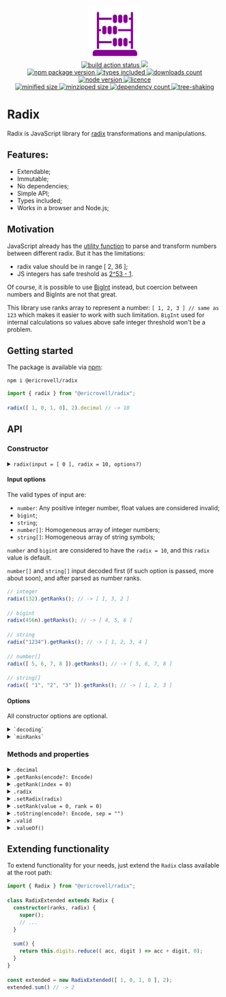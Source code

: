 <div align="center">
  <img
    alt="Abacus as symbol of representing numbers in different bases"
    src="assets/logo.svg"
    width="125px"
    height="125px"
    padding="25px"
  />
</div>

<div align="center">
  <a href="https://github.com/EricRovell/radix/actions">
    <img alt="build action status" src="https://github.com/EricRovell/radix/workflows/build/badge.svg" />
  </a>
  <a href="https://codecov.io/gh/EricRovell/radix">
    <img src="https://codecov.io/gh/EricRovell/radix/branch/main/graph/badge.svg?token=FHC119ASN8"/>
  </a>
</div>

<div align="center">
  <a href="https://www.npmjs.com/package/@ericrovell/radix">
    <img alt="npm package version" src="https://badgen.net/npm/v/@ericrovell/radix/" />
  </a>
  <a href="https://www.npmjs.com/package/@ericrovell/radix">
    <img alt="types included" src="https://badgen.net/npm/types/@ericrovell/radix/" />
  </a>
  <a href="https://www.npmjs.com/package/@ericrovell/radix">
    <img alt="downloads count" src="https://badgen.net/npm/dt/@ericrovell/radix/" />
  </a>
  <a href="https://www.npmjs.com/package/@ericrovell/radix">
    <img alt="node version" src="https://badgen.net/npm/node/@ericrovell/radix/" />
  </a>
  <a href="https://www.npmjs.com/package/@ericrovell/radix">
    <img alt="licence" src="https://badgen.net/npm/license/@ericrovell/radix/" />
  </a>
</div>

<div align="center">
  <a href="https://bundlephobia.com/package/@ericrovell/radix">
    <img alt="minified size" src="https://badgen.net/bundlephobia/min/@ericrovell/radix/" />
  </a>
  <a href="https://bundlephobia.com/package/@ericrovell/radix">
    <img alt="minzipped size" src="https://badgen.net/bundlephobia/minzip/@ericrovell/radix/" />
  </a>
  <a href="https://bundlephobia.com/package/@ericrovell/radix">
    <img alt="dependency count" src="https://badgen.net/bundlephobia/dependency-count/@ericrovell/radix/" />
  </a>
  <a href="https://bundlephobia.com/package/@ericrovell/radix">
    <img alt="tree-shaking" src="https://badgen.net/bundlephobia/tree-shaking/@ericrovell/radix/" />
  </a>
</div>

# Radix

Radix is JavaScript library for [radix](https://en.wikipedia.org/wiki/Radix) transformations and manipulations.

## Features:

- Extendable;
- Immutable;
- No dependencies;
- Simple API;
- Types included;
- Works in a browser and Node.js;

## Motivation

JavaScript already has the [utility function](https://developer.mozilla.org/en-US/docs/Web/JavaScript/Reference/Global_Objects/parseInt) to parse and transform numbers between different radix. But it has the limitations:

- radix value should be in range [ 2, 36 ];
- JS integers has safe treshold as [2^53 - 1](https://developer.mozilla.org/en-US/docs/Web/JavaScript/Reference/Global_Objects/Number/isSafeInteger).

Of course, it is possible to use [BigInt](https://developer.mozilla.org/en-US/docs/Web/JavaScript/Reference/Global_Objects/BigInt) instead, but coercion between numbers and BigInts are not that great.

This library use ranks array to represent a number: `[ 1, 2, 3 ] // same as 123` which makes it easier to work with such limitation. `BigInt` used for internal calculations so values above safe integer threshold won't be a problem.

## Getting started

The package is available via [npm](https://www.npmjs.com/package/@ericrovell/radix):

```
npm i @ericrovell/radix
```

```ts
import { radix } from "@ericrovell/radix";

radix([ 1, 0, 1, 0], 2).decimal // -> 10
```

## API

### Constructor

<details>
  <summary>
    <code>radix(input = [ 0 ], radix = 10, options?)</code>
  </summary>

  Constructs a number from given ranks and specified radix.
  The input is validated, more about the validation rules in `.valid` property description.

  In case of invalid input the fallback is number 0 in binary system.

  ```ts
  radix().decimal                            // -> 0
  radix([ 1, 0, 0 ]).decimal                 // -> 4
  radix([ 1, 0, 0, 1, 1, 0, 1 ], 2).decimal  // -> 77
  radix([ 5, 0 ], 2).decimal                 // -> 0, invalid input
  ```
</details>

#### Input options

The valid types of input are:

- `number`: Any positive integer number, float values are considered invalid;
- `bigint`;
- `string`;
- `number[]`: Homogeneous array of integer numbers;
- `string[]`: Homogeneous array of string symbols;

`number` and `bigint` are considered to have the `radix = 10`, and this `radix` value is default.

`number[]` and `string[]` input decoded first (if such option is passed, more about soon), and after parsed as number ranks.

```ts
// integer
radix(132).getRanks(); // -> [ 1, 3, 2 ]

// bigint
radix(456n).getRanks(); // -> [ 4, 5, 6 ]

// string
radix("1234").getRanks(); // -> [ 1, 2, 3, 4 ]

// number[]
radix([ 5, 6, 7, 8 ]).getRanks(); // -> [ 5, 6, 7, 8 ]

// string[]
radix([ "1", "2", "3" ]).getRanks(); // -> [ 1, 2, 3 ]
```

#### Options

All constructor options are optional.

<details>
  <summary>
    <code>`decoding`</code>
  </summary>

  To define custom ranks decoding, provide a decodings object:

  ```ts
  import type { Decodings } from "@ericrovell/radix";

  const decodings: Decodings = {
    "A": 0,
    "B": 1,
  };

  radix([ "A", "B" ], 2, { decode: decodings }).getRanks(); // -> [ 1, 0 ]
  ```

  Also, the decoder function can be provided instead:

  ```ts
  import type { Decoder } from "@ericrovell/radix";

  const decoder: Decoder = rank => rank ? "A" : rank;

  radix([ "A", 1 ], 2, { decoder }).getRanks(); // -> [ 0, 1 ]
  ```
</details>

<details>
  <summary>
    <code>`minRanks`</code>
  </summary>

  Sets the minimal number of ranks.

  ```ts
  radix([ 1 ], 2, { minRanks: 5 }).getRanks();     // -> [ 0, 0, 0, 0, 1 ]
  radix([ 1 ], 2, { minRanks: -5 }).getRanks();    // -> [ 1 ]
  radix([ 1, 2, 3, 4 ], 10, { minRanks: 3 }); // -> [ 1, 2, 3, 4 ]
  ```
</details>

### Methods and properties

<details>
  <summary>
    <code>.decimal</code>
  </summary>

  Returns the numeric decimal representation.

  ```ts
  radix([ 1, 0, 1, 0 ], 2).decimal // -> 10
  radix([ 2, 4, 5 ], 8).decimal    // -> 165
  ```

  Do not use if the decimal value may exceed the safe integer value as it returns `Number` instance which is not safe.
  Use `.valueOf()` instead.
</details>

<details>
  <summary>
    <code>.getRanks(encode?: Encode)</code>
  </summary>

  Returns ranks the number consists of.

  ```ts
  radix([ 1, 0, 1 ], 2).getRanks() // -> [ 1, 0, 1 ]
  ```

  The output may be encoded using the `encode` argument.

  Encoding using the the encodings object:

  ```ts
  import type { Encodings } from "@ericrovell/radix";

  const binary = {
    0: "A",
    1: "B"
  };

  radix([ 1, 0, 1, 0 ], 2).toString(binary)  // -> [ "B", "A, "B", "A ]
  ```

  Encoding using the the encoder function:

  ```ts
  import type { Encoder } from "@ericrovell/radix";

  const binaryEncoder: Encoder = rank => {
    return rank === 0 ? "A" : "B"
  };

  radix([ 1, 0, 1, 0 ], 2).toString(binaryEncoder)  // -> [ "B", "A, "B", "A ]
  ```
</details>

<details>
  <summary>
    <code>.getRank(index = 0)</code>
  </summary>

  Returns the rank value at specified index.

	Index is tied to the rank's power:

  $$ 1234 = 1 * 10^3 + 2 * 10^2 + 3 * 10^1 + 4 * 10^0$$

  Here, the last rank value *4* has a power of *0*, that's how index is calculated.

  ```ts
  const number = radix([ 1, 2, 3, 4 ], 10)

  number.rank(0); // -> 4
  number.rank(3); // -> 1
  ```
</details>

<details>
  <summary>
    <code>.radix</code>
  </summary>

  Returns number's [radix](https://en.wikipedia.org/wiki/Radix) value.

  ```ts
  radix([ 1, 0, 1 ], 2).radix // -> 2
  ```
</details>

<details>
  <summary>
    <code>.setRadix(radix)</code>
  </summary>

  Changes the number's radix and returns a new `Radix` instance.

  ```ts
  radix([ 1, 0, 1, 0 ], 2).setRadix(10).getRanks();   // [ 1, 0 ]
  radix([ 1, 0, 1, 0 ], 2).setRadix(8).getRanks();    // [ 1, 2 ]
  radix([ 1, 0, 1, 0 ], 2).setRadix(2).getRanks();    // [ 1, 0, 1, 0 ]
  ```
</details>

<details>
  <summary>
    <code>.setRank(value = 0, rank = 0)</code>
  </summary>

  Changes the value of specific rank and returns the number as new `Radix` instance.

  Note: The index is tied to the power, read more at `.getRank()` method.

  ```ts
  radix([ 1, 0, 1 ], 2).setRank(0).getRanks()                       // -> [ 1, 0, 0 ]);
  radix([ 1, 0, 1 ], 2).setRank(1, 1).getRanks()                    // -> [ 1, 1, 1 ]);
  radix([ 4, 0, 5, 7 ], 8).setRank(7, 3).getRanks()                 // -> [ 7, 0, 5, 7 ]);
  radix([ 1, 0, 1, 0, 1, 1, 1, 0, 1 ], 2).setRank(1, 5).getRanks()  // -> [ 1, 0, 1, 1, 1, 1, 1, 0, 1 ]);
  ```
</details>

<details>
  <summary>
    <code>.toString(encode?: Encode, sep = "")</code>
  </summary>

  Constructs a number's string representation.

  ```ts
  radix([ 2, 3, 4 ], 10).toString()       // -> "234"
  ```

  The custom encoding can be specified using the encodings object or encoder function, same as `.getRanks()` method.

  ```ts
  import type { Encodings, Encoder } from "@ericrovell/radix";

  const binary = {
    0: "A",
    1: "B"
  };

  const binaryEncoder: Encoder = rank => {
    return rank === 0 ? "A" : "B"
  };

  radix([ 1, 0, 1, 0 ], 2).toString(binary)  // -> "BABA"
  radix([ 1, 0, 1, 0 ], 2).toString(binaryEncoder)  // -> "BABA"
  ```

  To define a separator, provide a second argument:

  ```ts
  radix([ 1, 0, 1, 0 ], 2).toString(undefined, "+")  // -> "1+0+1+0"
  ```
</details>

<details>
  <summary>
    <code>.valid</code>
  </summary>

  Returns the boolean indicating whether or not the input was valid.

  Radix should be positive integer equal or larger than 2. Unary base system's are not supported.
  It complicated the code too much and too primitive to be practical.

  Each rank should be non-negative integer and have a value less than radix.
  Valid input options are covered [here](#input-options).

  ```ts
  radix([ 1, 1, 0 ], 2).valid        // -> true
  radix([ 0, 1, 2, 8 ], 8).valid     // -> false, rank can't be 8 for the base 8
  radix([ 1, 1, 0 ], 2).valid        // -> true
  radix([ 1, 1, 0 ], 1.5).valid      // -> false, radix should be an integer
  radix([ 0, 1, 2, 8 ], 0).valid     // -> false, radix should be a positive integer
  radix(2.5, 10).valid               // -> false, unsupported input
  radix([ 0, "1", 2, 8 ], 10).valid  // -> false, array should be homogeneous
  ```
</details>

<details>
  <summary>
    <code>.valueOf()</code>
  </summary>

  Returns the primitive value as decimal radix `BigInt` value.

  ```ts
  radix([ 2, 3 ], 10).valueOf() // -> 23n
  ```

  Method may be useful for coercion:

  ```ts
  radix([ 1, 2 ], 10) + radix([ 2, 3 ], 10) // -> 35n
  ```
</details>

## Extending functionality

To extend functionality for your needs, just extend the `Radix` class available at the root path:

```ts
import { Radix } from "@ericrovell/radix";

class RadixExtended extends Radix {
  constructor(ranks, radix) {
    super();
    // ...
  }

  sum() {
    return this.digits.reduce(( acc, digit ) => acc + digit, 0);
  }
}

const extended = new RadixExtended([ 1, 0, 1, 0 ], 2);
extended.sum() // -> 2
```
